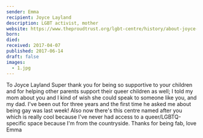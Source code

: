 ```yaml
---
sender: Emma
recipient: Joyce Layland
description: LGBT activist, mother
website: https://www.theproudtrust.org/lgbt-centre/history/about-joyce-layland/
born:
died:
received: 2017-04-07
published: 2017-06-14
draft: false
images:
  - 1.jpg
---
```

To Joyce Layland
Super thank you for being so supportive to your children and for helping other parents support their queer children as well; I told my mom about you and I kind of wish she could speak to someone like you, and my dad. I've been out for three years and the first time he asked me about being gay was last week!
Also now there's this centre named after you which is really cool because I've never had access to a queer/LGBTQ-specific space because I'm from the countryside.
Thanks for being fab,
love
Emma
